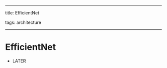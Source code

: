 
---

title: EfficientNet

tags: architecture 

---

# EfficientNet
- LATER


































